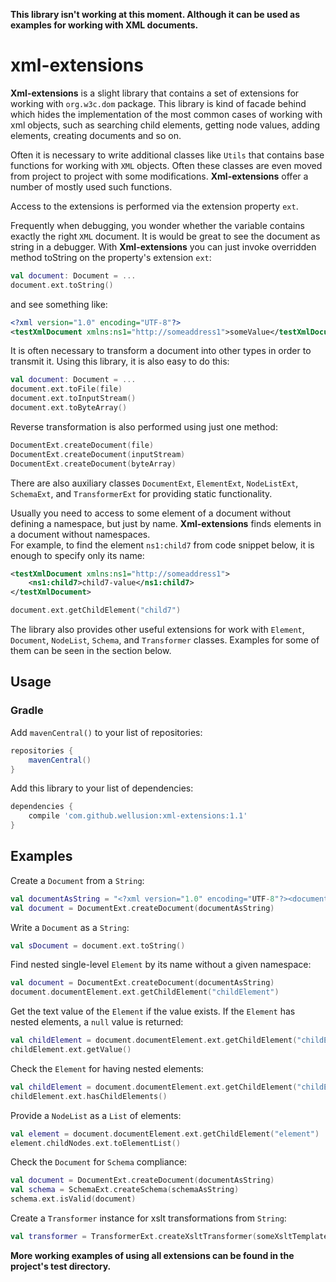 **This library isn't working at this moment. Although it can be used as examples for working with XML documents.**


# xml-extensions
**Xml-extensions** is a slight library that contains a set of extensions for working 
with `org.w3c.dom` package. This library is kind of facade behind which hides the 
implementation of the most common cases of working with xml objects, such as searching 
child elements, getting node values, adding elements, creating documents and so on.

Often it is necessary to write additional classes like `Utils` that contains base 
functions for working with `XML` objects. Often these classes are even moved from project 
to project with some modifications. **Xml-extensions** offer a number of mostly used 
such functions.

Access to the extensions is performed via the extension property `ext`.

Frequently when debugging, you wonder whether the variable contains exactly the 
right `XML` document. It is would be great to see the document as string in a debugger. 
With **Xml-extensions** you can just invoke overridden method toString on the property's 
extension `ext`:
```kotlin 
val document: Document = ...
document.ext.toString()
```
and see something like:
```xml
<?xml version="1.0" encoding="UTF-8"?>
<testXmlDocument xmlns:ns1="http://someaddress1">someValue</testXmlDocument>
```

It is often necessary to transform a document into other types in order to transmit it. 
Using this library, it is also easy to do this:
```kotlin                   
val document: Document = ...
document.ext.toFile(file)
document.ext.toInputStream()
document.ext.toByteArray()
```

Reverse transformation is also performed using just one method:
```kotlin                              
DocumentExt.createDocument(file)
DocumentExt.createDocument(inputStream)
DocumentExt.createDocument(byteArray)
```                                  
There are also auxiliary classes `DocumentExt`, `ElementExt`, `NodeListExt`, `SchemaExt`, 
and `TransformerExt` for providing static functionality.

Usually you need to access to some element of a document without defining a namespace, 
but just by name. **Xml-extensions** finds elements in a document without namespaces.
<br />For example, to find the element `ns1:child7` from code snippet below, it is enough 
to specify only its name:
```xml 
<testXmlDocument xmlns:ns1="http://someaddress1">
    <ns1:child7>child7-value</ns1:child7>
</testXmlDocument>
```               
```kotlin 
document.ext.getChildElement("child7")
```
The library also provides other useful extensions for work with `Element`, `Document`, 
`NodeList`, `Schema`, and `Transformer` classes. Examples for some of them can be seen 
in the section below.

## Usage

### Gradle
Add `mavenCentral()` to your list of repositories:
```groovy
repositories {
    mavenCentral()
}
```

Add this library to your list of dependencies:
```groovy
dependencies {
    compile 'com.github.wellusion:xml-extensions:1.1'
}
```

## Examples
Create a `Document` from a `String`:
```kotlin                   
val documentAsString = "<?xml version="1.0" encoding="UTF-8"?><document></docuemnt>"
val document = DocumentExt.createDocument(documentAsString)
```     
Write a `Document` as a `String`:
```kotlin 
val sDocument = document.ext.toString()
```
Find nested single-level `Element` by its name without a given namespace:
```kotlin 
val document = DocumentExt.createDocument(documentAsString)
document.documentElement.ext.getChildElement("childElement")
```
Get the text value of the `Element` if the value exists. If the `Element` has nested 
elements, a `null` value is returned:
```kotlin 
val childElement = document.documentElement.ext.getChildElement("childElement")
childElement.ext.getValue()
```
Check the `Element` for having nested elements:
```kotlin                                                                      
val childElement = document.documentElement.ext.getChildElement("childElement")
childElement.ext.hasChildElements()
```
Provide a `NodeList` as a `List` of elements:
``` kotlin   
val element = document.documentElement.ext.getChildElement("element")
element.childNodes.ext.toElementList()
```
Check the `Document` for `Schema` compliance:
```kotlin                                                  
val document = DocumentExt.createDocument(documentAsString)
val schema = SchemaExt.createSchema(schemaAsString)
schema.ext.isValid(document)
```
Create a `Transformer` instance for xslt transformations from `String`:
```kotlin 
val transformer = TransformerExt.createXsltTransformer(someXsltTemplate)
```                                                           

**More working examples of using all extensions can be found in the project's test 
directory.**
